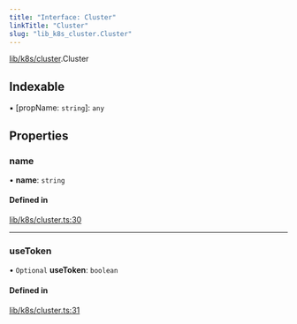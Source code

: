 ```yaml
---
title: "Interface: Cluster"
linkTitle: "Cluster"
slug: "lib_k8s_cluster.Cluster"
---
```


[lib/k8s/cluster](../modules/lib_k8s_cluster.md).Cluster

## Indexable

▪ [propName: `string`]: `any`

## Properties

### name

• **name**: `string`

#### Defined in

[lib/k8s/cluster.ts:30](https://github.com/headlamp-k8s/headlamp/blob/1093c364/frontend/src/lib/k8s/cluster.ts#L30)

___

### useToken

• `Optional` **useToken**: `boolean`

#### Defined in

[lib/k8s/cluster.ts:31](https://github.com/headlamp-k8s/headlamp/blob/1093c364/frontend/src/lib/k8s/cluster.ts#L31)
